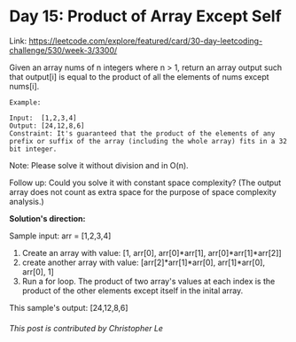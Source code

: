 # Day 15: Product of Array Except Self

Link: https://leetcode.com/explore/featured/card/30-day-leetcoding-challenge/530/week-3/3300/

Given an array nums of n integers where n > 1,  return an array output such that output[i] is equal to the product of all the elements of nums except nums[i].

```
Example:

Input:  [1,2,3,4]
Output: [24,12,8,6]
Constraint: It's guaranteed that the product of the elements of any prefix or suffix of the array (including the whole array) fits in a 32 bit integer.
```

Note: Please solve it without division and in O(n).

Follow up:
Could you solve it with constant space complexity? (The output array does not count as extra space for the purpose of space complexity analysis.)


**Solution's direction:** 

Sample input: arr = [1,2,3,4]

1. Create an array with value: [1, arr[0], arr[0]*arr[1], arr[0]*arr[1]*arr[2]]
2. create another array with value: [arr[2]*arr[1]*arr[0], arr[1]*arr[0], arr[0], 1]
3. Run a for loop. The product of two array's values at each index is the product of the other elements except itself in the inital array. 

This sample's output: [24,12,8,6]

###### This post is contributed by Christopher Le